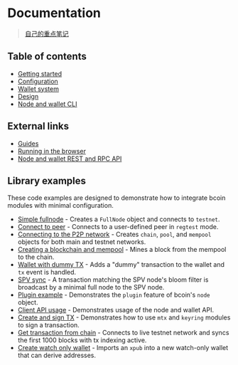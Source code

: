# Documentation

> [自己的重点笔记](https://github.com/stevekeol/marktext-articles/blob/master/bcoin%E7%9A%84%E6%B2%89%E8%BF%B7%E4%B9%8B%E8%B7%AF.md)

## Table of contents

- [Getting started](getting-started.md)
- [Configuration](configuration.md)
- [Wallet system](wallet-system.md)
- [Design](design.md)
- [Node and wallet CLI](cli.md)

## External links

- [Guides](https://bcoin.io/guides.html)
- [Running in the browser](https://bcoin.io/guides/browser.html)
- [Node and wallet REST and RPC API](https://bcoin.io/api-docs/index.html)

## Library examples

These code examples are designed to demonstrate how to integrate bcoin modules
with minimal configuration.

- [Simple fullnode](examples/fullnode.js) - Creates a `FullNode` object and
  connects to `testnet`.
- [Connect to peer](examples/connect-to-peer.js) - Connects to a user-defined
  peer in `regtest` mode.
- [Connecting to the P2P network](examples/connect-to-the-p2p-network.js) -
  Creates `chain`, `pool`, and `mempool` objects for both main and
  testnet networks.
- [Creating a blockchain and mempool](examples/create-a-blockchain-and-mempool.js) -
  Mines a block from the mempool to the chain.
- [Wallet with dummy TX](examples/wallet.js) - Adds a "dummy" transaction to
  the wallet and `tx` event is handled.
- [SPV sync](examples/spv-sync-wallet.js) - A transaction matching the SPV
  node's bloom filter is broadcast by a minimal full node to the SPV node.
- [Plugin example](examples/peers-plugin.js) - Demonstrates the `plugin`
  feature of bcoin's `node` object.
- [Client API usage](examples/client-api.js) - Demonstrates usage of the node
  and wallet API.
- [Create and sign TX](examples/create-sign-tx.js) - Demonstrates how to use
  `mtx` and `keyring` modules to sign a transaction.
- [Get transaction from chain](examples/get-tx-from-chain.js) - Connects to
  live testnet network and syncs the first 1000 blocks with tx indexing active.
- [Create watch only wallet](examples/watch-only-wallet.js) - Imports an `xpub`
  into a new watch-only wallet that can derive addresses.
